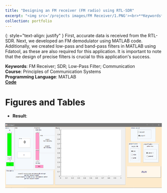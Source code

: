 ```yaml
---
title: "Designing an FM receiver (FM radio) using RTL-SDR"
excerpt: "<img src='/projects images/FM Receiver/1.PNG'><br>**Keywords**: FM Receiver; SDR; Low-Pass Filter; Communication <br>**Course**: Principles of Communication Systems"
collection: portfolio
---
```

{: style="text-align: justify" }
First, accurate data is received from the RTL-SDR. Next, we developed an FM demodulator using MATLAB code. Additionally, we created low-pass and band-pass filters in MATLAB using Fdatool, as these are also required for this application. It is important to note that the design of precise filters is crucial to this application's success.


**Keywords**: FM Receiver; SDR; Low-Pass Filter; Communication <br>**Course**: Principles of Communication Systems<br>**Programming Language**: MATLAB<br>[**Code**](https://github.com/NasehMajidi/FM-Receiver/tree/main)


Figures and Tables
====
* **Result**:

  
<img src='/projects images/FM Receiver/1.PNG'>
